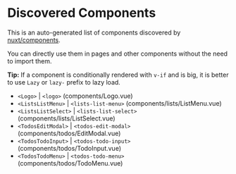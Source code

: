 # Discovered Components

This is an auto-generated list of components discovered by [nuxt/components](https://github.com/nuxt/components).

You can directly use them in pages and other components without the need to import them.

**Tip:** If a component is conditionally rendered with `v-if` and is big, it is better to use `Lazy` or `lazy-` prefix to lazy load.

- `<Logo>` | `<logo>` (components/Logo.vue)
- `<ListsListMenu>` | `<lists-list-menu>` (components/lists/ListMenu.vue)
- `<ListsListSelect>` | `<lists-list-select>` (components/lists/ListSelect.vue)
- `<TodosEditModal>` | `<todos-edit-modal>` (components/todos/EditModal.vue)
- `<TodosTodoInput>` | `<todos-todo-input>` (components/todos/TodoInput.vue)
- `<TodosTodoMenu>` | `<todos-todo-menu>` (components/todos/TodoMenu.vue)
